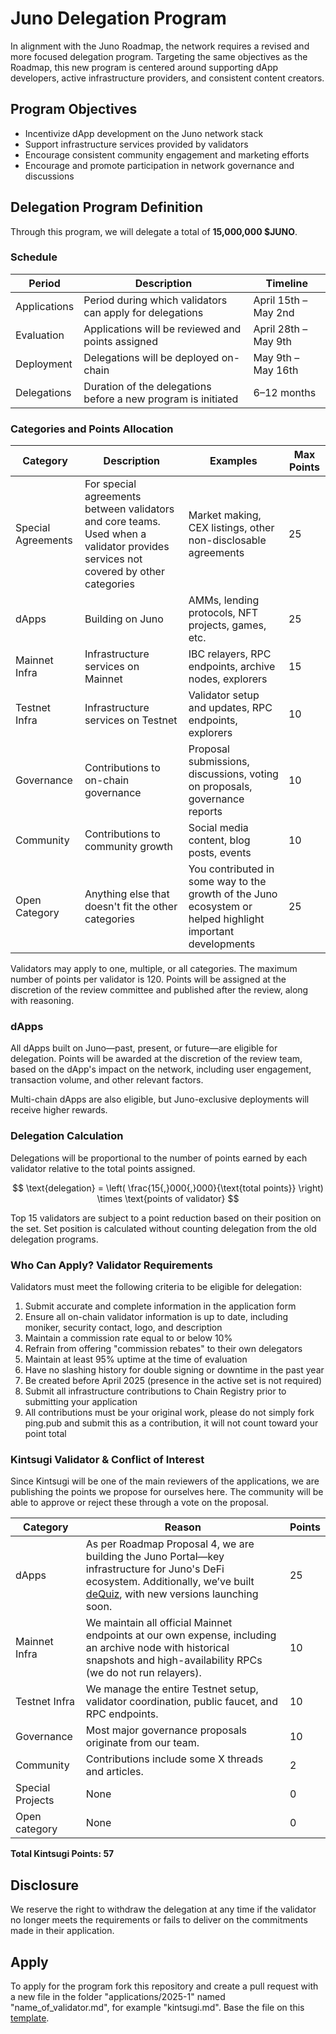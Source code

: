 # Juno Delegation Program

In alignment with the Juno Roadmap, the network requires a revised and more focused delegation program. Targeting the same objectives as the Roadmap, this new program is centered around supporting dApp developers, active infrastructure providers, and consistent content creators.

## Program Objectives

- Incentivize dApp development on the Juno network stack
- Support infrastructure services provided by validators
- Encourage consistent community engagement and marketing efforts
- Encourage and promote participation in network governance and discussions

## Delegation Program Definition

Through this program, we will delegate a total of **15,000,000 $JUNO**.

### Schedule

| Period       | Description                                                   | Timeline             |
| ------------ | ------------------------------------------------------------- | -------------------- |
| Applications | Period during which validators can apply for delegations      | April 15th – May 2nd |
| Evaluation   | Applications will be reviewed and points assigned             | April 28th – May 9th |
| Deployment   | Delegations will be deployed on-chain                         | May 9th – May 16th   |
| Delegations  | Duration of the delegations before a new program is initiated | 6–12 months          |

### Categories and Points Allocation

| Category           | Description                                                                                                                       | Examples                                                                                                   | Max Points |
| ------------------ | --------------------------------------------------------------------------------------------------------------------------------- | ---------------------------------------------------------------------------------------------------------- | ---------- |
| Special Agreements | For special agreements between validators and core teams. Used when a validator provides services not covered by other categories | Market making, CEX listings, other non-disclosable agreements                                              | 25         |
| dApps              | Building on Juno                                                                                                                  | AMMs, lending protocols, NFT projects, games, etc.                                                         | 25         |
| Mainnet Infra      | Infrastructure services on Mainnet                                                                                                | IBC relayers, RPC endpoints, archive nodes, explorers                                                      | 15         |
| Testnet Infra      | Infrastructure services on Testnet                                                                                                | Validator setup and updates, RPC endpoints, explorers                                                      | 10         |
| Governance         | Contributions to on-chain governance                                                                                              | Proposal submissions, discussions, voting on proposals, governance reports                                 | 10         |
| Community          | Contributions to community growth                                                                                                 | Social media content, blog posts, events                                                                   | 10         |
| Open Category      | Anything else that doesn't fit the other categories                                                                               | You contributed in some way to the growth of the Juno ecosystem or helped highlight important developments | 25         |

Validators may apply to one, multiple, or all categories. The maximum number of points per validator is 120. Points will be assigned at the discretion of the review committee and published after the review, along with reasoning.

### dApps

All dApps built on Juno—past, present, or future—are eligible for delegation. Points will be awarded at the discretion of the review team, based on the dApp's impact on the network, including user engagement, transaction volume, and other relevant factors.

Multi-chain dApps are also eligible, but Juno-exclusive deployments will receive higher rewards.

### Delegation Calculation

Delegations will be proportional to the number of points earned by each validator relative to the total points assigned.

$$
\text{delegation} = \left( \frac{15{,}000{,}000}{\text{total points}} \right) \times \text{points of validator}
$$

Top 15 validators are subject to a point reduction based on their position on the set. Set position is calculated without counting delegation from the old delegation programs.

### Who Can Apply? Validator Requirements

Validators must meet the following criteria to be eligible for delegation:

1. Submit accurate and complete information in the application form
2. Ensure all on-chain validator information is up to date, including moniker, security contact, logo, and description
3. Maintain a commission rate equal to or below 10%
4. Refrain from offering "commission rebates" to their own delegators
5. Maintain at least 95% uptime at the time of evaluation
6. Have no slashing history for double signing or downtime in the past year
7. Be created before April 2025 (presence in the active set is not required)
8. Submit all infrastructure contributions to Chain Registry prior to submitting your application
9. All contributions must be your original work, please do not simply fork ping.pub and submit this as a contribution, it will not count toward your point total

### Kintsugi Validator & Conflict of Interest

Since Kintsugi will be one of the main reviewers of the applications, we are publishing the points we propose for ourselves here. The community will be able to approve or reject these through a vote on the proposal.

| Category         | Reason                                                                                                                                                                                              | Points |
| ---------------- | --------------------------------------------------------------------------------------------------------------------------------------------------------------------------------------------------- | ------ |
| dApps            | As per Roadmap Proposal 4, we are building the Juno Portal—key infrastructure for Juno's DeFi ecosystem. Additionally, we’ve built [deQuiz](https://dequiz.zone), with new versions launching soon. | 25     |
| Mainnet Infra    | We maintain all official Mainnet endpoints at our own expense, including an archive node with historical snapshots and high-availability RPCs (we do not run relayers).                             | 10     |
| Testnet Infra    | We manage the entire Testnet setup, validator coordination, public faucet, and RPC endpoints.                                                                                                       | 10     |
| Governance       | Most major governance proposals originate from our team.                                                                                                                                            | 10     |
| Community        | Contributions include some X threads and articles.                                                                                                                                                  | 2      |
| Special Projects | None                                                                                                                                                                                                | 0      |
| Open category    | None                                                                                                                                                                                                | 0      |

**Total Kintsugi Points: 57**

## Disclosure

We reserve the right to withdraw the delegation at any time if the validator no longer meets the requirements or fails to deliver on the commitments made in their application.

## Apply

To apply for the program fork this repository and create a pull request with a new file in the folder "applications/2025-1" named "name_of_validator.md", for example "kintsugi.md". Base the file on this [template](https://github.com/CosmosContracts/delegations/blob/main/applications/2025-1/_template.md).
